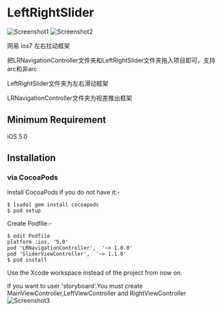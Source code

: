 LeftRightSlider
===============

![Screenshot1](http://i.imgur.com/N6q2Uk8.gif "Screenshot1") 
![Screenshot2](http://i.imgur.com/98Gwauw.gif "Screenshot2")


网易 ios7 左右拉动框架

把LRNavigationController文件夹和LeftRightSlider文件夹拖入项目即可，支持arc和非arc

LeftRightSlider文件夹为左右滑动框架

LRNavigationController文件夹为视差推出框架

## Minimum Requirement
iOS 5.0

## Installation

### via CocoaPods
Install CocoaPods if you do not have it:-
````
$ [sudo] gem install cocoapods
$ pod setup
````
Create Podfile:-
````
$ edit Podfile
platform :ios, '5.0'
pod 'LRNavigationController',  '~> 1.0.0'
pod 'SliderViewController',  '~> 1.1.0'
$ pod install
````
Use the Xcode workspace instead of the project from now on.

If you want to user 'storyboard'.You must create MainViewController,LeftViewController and RightViewController
![Screenshot3](http://i.imgur.com/iLCbF0F.png "Screenshot3")
